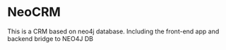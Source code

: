 NeoCRM
======

This is a CRM based on neo4j database. Including the front-end app and backend bridge to NEO4J DB
